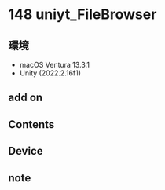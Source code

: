 # 148 uniyt_FileBrowser #

## 環境 ##
*	macOS Ventura 13.3.1
*	Unity (2022.2.16f1)

## add on ##

## Contents ##

## Device ##

## note ##



